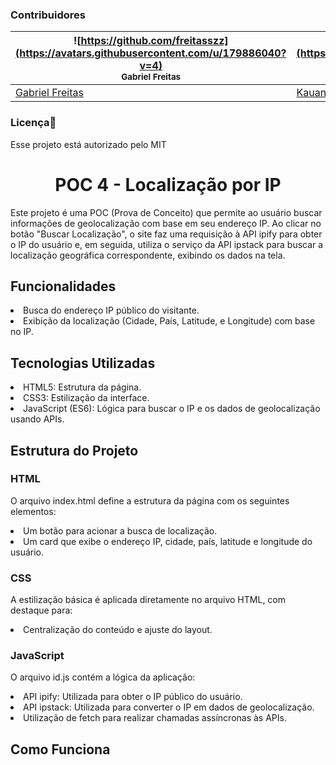 

<h3>Contribuidores</h3>


![https://github.com/freitasszz](https://avatars.githubusercontent.com/u/179886040?v=4) <br> <sub> Gabriel Freitas </sub> | ![https://github.com/KauanSarzi](https://avatars.githubusercontent.com/u/179622009?v=4) <br> <sub> Kauan Sarzi </sub> | ![https://github.com/Liminha300](https://avatars.githubusercontent.com/u/179885175?v=4) <br> <sub> Ricardo Kawamuro </sub> |
| --- | --- | --- |
| [Gabriel Freitas](https://github.com/freitasszz) | [Kauan Sarzi](https://github.com/KauanSarzi) | [Ricardo Kauamuro](https://github.com/Liminha300) | 

<h3>Licença📝</h3>
Esse projeto está autorizado pelo MIT

<h1 align="center">POC 4 - Localização por IP </h1>

<p>Este projeto é uma POC (Prova de Conceito) que permite ao usuário buscar informações de geolocalização com base em seu endereço IP. Ao clicar no botão "Buscar Localização", o site faz uma requisição à API ipify para obter o IP do usuário e, em seguida, utiliza o serviço da API ipstack para buscar a localização geográfica correspondente, exibindo os dados na tela.</p>

<h2>Funcionalidades</h2>
<li>Busca do endereço IP público do visitante.</li>
<li>Exibição da localização (Cidade, País, Latitude, e Longitude) com base no IP.</li>

<h2>Tecnologias Utilizadas</h2>

<li>HTML5: Estrutura da página.</li>
<li>CSS3: Estilização da interface.</li>
<li>JavaScript (ES6): Lógica para buscar o IP e os dados de geolocalização usando APIs.</li>

<h2>Estrutura do Projeto</h2>

<h3>HTML</h3>
<p>O arquivo index.html define a estrutura da página com os seguintes elementos:</p>
<li>Um botão para acionar a busca de localização.</li>
<li>Um card que exibe o endereço IP, cidade, país, latitude e longitude do usuário.</li>

<h3>CSS</h3>
<p>A estilização básica é aplicada diretamente no arquivo HTML, com destaque para:</p>
<li>Centralização do conteúdo e ajuste do layout.</li>

<h3>JavaScript</h3>
<p>O arquivo id.js contém a lógica da aplicação:</p>
<li>API ipify: Utilizada para obter o IP público do usuário.</li>
<li>API ipstack: Utilizada para converter o IP em dados de geolocalização.</li>
<li>Utilização de fetch para realizar chamadas assíncronas às APIs.</li>

<h2>Como Funciona</h2>



